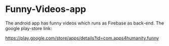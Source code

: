 # Funny-Videos-app

The android app has funny videos which runs as Firebase as back-end. 
The google play-store link:

https://play.google.com/store/apps/details?id=com.apps4humanity.funny


